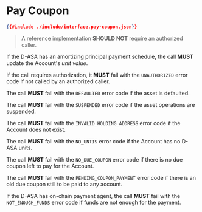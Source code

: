 # Pay Coupon

```json
{{#include ./include/interface.pay-coupon.json}}
```

> A reference implementation **SHOULD NOT** require an authorized caller.

If the D-ASA has an amortizing principal payment schedule, the call **MUST** update
the Account's *unit value*.

If the call requires authorization, it **MUST** fail with the `UNAUTHORIZED` error
code if not called by an authorized caller.

The call **MUST** fail with the `DEFAULTED` error code if the asset is defaulted.

The call **MUST** fail with the `SUSPENDED` error code if the asset operations are
suspended.

The call **MUST** fail with the `INVALID_HOLDING_ADDRESS` error code if the Account
does not exist.

The call **MUST** fail with the `NO_UNTIS` error code if the Account has no D-ASA
units.

The call **MUST** fail with the `NO_DUE_COUPON` error code if there is no due
coupon left to pay for the Account.

The call **MUST** fail with the `PENDING_COUPON_PAYMENT` error code if there is
an old due coupon still to be paid to any account.

If the D-ASA has on-chain payment agent, the call **MUST** fail with the `NOT_ENOUGH_FUNDS`
error code if funds are not enough for the payment.
